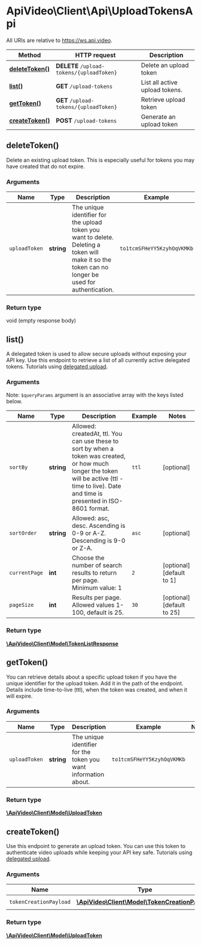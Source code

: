 # ApiVideo\Client\Api\UploadTokensApi

All URIs are relative to https://ws.api.video.

Method | HTTP request | Description
------------- | ------------- | -------------
[**deleteToken()**](UploadTokensApi.md#deleteToken) | **DELETE** `/upload-tokens/{uploadToken}` | Delete an upload token
[**list()**](UploadTokensApi.md#list) | **GET** `/upload-tokens` | List all active upload tokens.
[**getToken()**](UploadTokensApi.md#getToken) | **GET** `/upload-tokens/{uploadToken}` | Retrieve upload token
[**createToken()**](UploadTokensApi.md#createToken) | **POST** `/upload-tokens` | Generate an upload token


## deleteToken()


Delete an existing upload token. This is especially useful for tokens you may have created that do not expire.


### Arguments



Name | Type | Description  | Example | Notes
------------- | ------------- | ------------- | ------------- | -------------
 `uploadToken` | **string**| The unique identifier for the upload token you want to delete. Deleting a token will make it so the token can no longer be used for authentication. | `to1tcmSFHeYY5KzyhOqVKMKb` |




### Return type

void (empty response body)




## list()


A delegated token is used to allow secure uploads without exposing your API key. Use this endpoint to retrieve a list of all currently active delegated tokens. Tutorials using [delegated upload](https://api.video/blog/endpoints/delegated-upload).


### Arguments





Note: `$queryParams` argument is an associative array with the keys listed below.

Name | Type | Description  | Example | Notes
------------- | ------------- | ------------- | ------------- | -------------
 `sortBy` | **string**| Allowed: createdAt, ttl. You can use these to sort by when a token was created, or how much longer the token will be active (ttl - time to live). Date and time is presented in ISO-8601 format. | `ttl` | [optional]
 `sortOrder` | **string**| Allowed: asc, desc. Ascending is 0-9 or A-Z. Descending is 9-0 or Z-A. | `asc` | [optional]
 `currentPage` | **int**| Choose the number of search results to return per page. Minimum value: 1 | `2` | [optional] [default to 1]
 `pageSize` | **int**| Results per page. Allowed values 1-100, default is 25. | `30` | [optional] [default to 25]






### Return type

[**\ApiVideo\Client\Model\TokenListResponse**](../Model/TokenListResponse.md)




## getToken()


You can retrieve details about a specific upload token if you have the unique identifier for the upload token. Add it in the path of the endpoint. Details include time-to-live (ttl), when the token was created, and when it will expire.


### Arguments



Name | Type | Description  | Example | Notes
------------- | ------------- | ------------- | ------------- | -------------
 `uploadToken` | **string**| The unique identifier for the token you want information about. | `to1tcmSFHeYY5KzyhOqVKMKb` |




### Return type

[**\ApiVideo\Client\Model\UploadToken**](../Model/UploadToken.md)




## createToken()


Use this endpoint to generate an upload token. You can use this token to authenticate video uploads while keeping your API key safe. Tutorials using [delegated upload](https://api.video/blog/endpoints/delegated-upload).


### Arguments



Name | Type | Description  | Example | Notes
------------- | ------------- | ------------- | ------------- | -------------
 `tokenCreationPayload` | [**\ApiVideo\Client\Model\TokenCreationPayload**](../Model/TokenCreationPayload.md)|  | `new \ApiVideo\Client\Model\TokenCreationPayload()` |




### Return type

[**\ApiVideo\Client\Model\UploadToken**](../Model/UploadToken.md)



